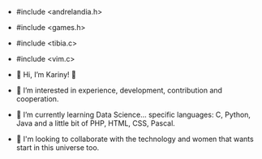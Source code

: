 - #include <andrelandia.h>
- #include <games.h>
- #include <tibia.c>
- #include <vim.c>

- 👋 Hi, I’m Kariny! 👋
- 👀 I’m interested in experience, development, contribution and cooperation.
- 🌱 I’m currently learning Data Science...
  specific languages: C, Python, Java and a little bit of PHP, HTML, CSS, Pascal.
- 💞️ I'm looking to collaborate with the technology and women that wants start in this universe too.
